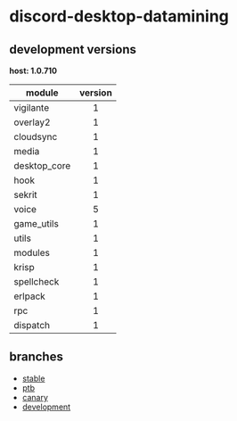 # discord-desktop-datamining

## development versions

**host: 1.0.710**

| module | version |
| ------ | :-----: |
| vigilante | 1 |
| overlay2 | 1 |
| cloudsync | 1 |
| media | 1 |
| desktop_core | 1 |
| hook | 1 |
| sekrit | 1 |
| voice | 5 |
| game_utils | 1 |
| utils | 1 |
| modules | 1 |
| krisp | 1 |
| spellcheck | 1 |
| erlpack | 1 |
| rpc | 1 |
| dispatch | 1 |

## branches

- [stable](https://github.com/OpenAsar/discord-desktop-datamining/tree/stable)
- [ptb](https://github.com/OpenAsar/discord-desktop-datamining/tree/ptb)
- [canary](https://github.com/OpenAsar/discord-desktop-datamining/tree/canary)
- [development](https://github.com/OpenAsar/discord-desktop-datamining/tree/development)